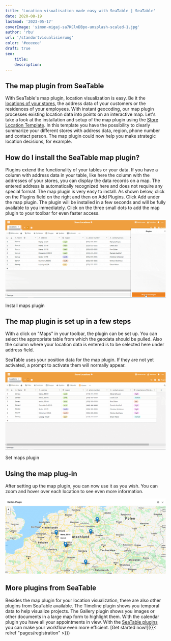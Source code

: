 ```yaml
---
title: 'Location visualisation made easy with SeaTable | SeaTable'
date: 2020-08-19
lastmod: '2023-05-17'
coverImage: 'simon-migaj-sa7KClvDBpo-unsplash-scaled-1.jpg'
author: 'rbu'
url: '/standortvisualisierung'
color: '#eeeeee'
draft: true
seo:
    title:
    description:
---
```


## The map plugin from SeaTable

With SeaTable's map plugin, location visualization is easy. Be it the [locations of your stores](https://seatable.io/en/vorlage/d6nlvef8ram9wwbkjhziwa/), the address data of your customers or the residences of your employees. With instant geocoding, our map plugin processes existing location data into points on an interactive map. Let's take a look at the installation and setup of the map plugin using the [Store Location Template](https://seatable.io/en/vorlage/d6nlvef8ram9wwbkjhziwa/). In this template you have the possibility to clearly summarize your different stores with address data, region, phone number and contact person. The map plugin could now help you make strategic location decisions, for example.

## How do I install the SeaTable map plugin?

Plugins extend the functionality of your tables or your data. If you have a column with address data in your table, like here the column with the addresses of your stores, you can display the data records on a map. The entered address is automatically recognized here and does not require any special format. The map plugin is very easy to install. As shown below, click on the Plugins field on the right and then on Add Plugins. Click Add under the map plugin. The plugin will be installed in a few seconds and will be fully available to you immediately. Click on the three small dots to add the map plugin to your toolbar for even faster access.

![Install maps plugin](images/Karten-Plugin-Installieren.gif)

Install maps plugin

## The map plugin is set up in a few steps

With a click on "Maps" in your toolbar, the plugin can be set up. You can select the appropriate table from which the geodata should be pulled. Also the column where your location data is entered is to be selected here under address field.

SeaTable uses your position data for the map plugin. If they are not yet activated, a prompt to activate them will normally appear.

![Set maps plugin](images/Karten-Plugin-Einstellen.gif)

Set maps plugin

## Using the map plug-in

After setting up the map plugin, you can now use it as you wish. You can zoom and hover over each location to see even more information.

![Display additional location information](images/Bildschirmfoto-2020-08-03-um-11.43.44.png)

## More plugins from SeaTable

Besides the map plugin for your location visualization, there are also other plugins from SeaTable available. The Timeline plugin shows you temporal data to help visualize projects. The Gallery plugin shows you images or other documents in a large map form to highlight them. With the calendar plugin you have all your appointments in view. With the [SeaTable plugins](https://seatable.io/en/seatable-plugins/) you can make your workflow even more efficient. [Get started now!]({{< relref "pages/registration" >}})

